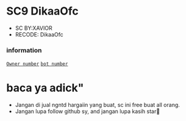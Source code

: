 # SC9 DikaaOfc
* SC BY:XAVIOR
* RECODE: DikaaOfc

### information
[`Owner number`](https://wa.me/6288223674569)
[`bot number`](https://wa.me/6283142211902)

# baca ya adick"
* Jangan di jual ngntd hargaiin yang buat, sc ini free buat all orang.
* Jangan lupa follow github sy, and jangan lupa kasih star🗿
